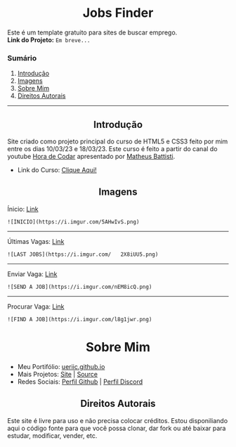 <h1 align="center">Jobs Finder</h1>
<p>Este é um template gratuito para sites de buscar emprego.<br><strong>Link do Projeto:</strong> <code>Em breve...</code></p>
<h3>Sumário</h3>
<ol>
    <li><a href="#intro">Introdução</a></li>
    <li><a href="#prints">Imagens</a></li>
    <li><a href="#aboutme">Sobre Mim</a></li>
    <li><a href="#copyright">Direitos Autorais</a></li>
</ol>
<hr>
<h2 align="center" id="intro">Introdução</h2>
<p>Site criado como projeto principal do curso de HTML5 e CSS3 feito por mim entre os dias 10/03/23 e 18/03/23. Este curso é feito a partir do canal do youtube <a href="https://www.youtube.com/@MatheusBattisti" target="_blank">Hora de Codar</a> apresentado por <a href="https://github.com/matheusbattisti/" target="_blank">Matheus Battisti</a>.</p>
<ul>
    <li>Link do Curso: <a href="https://youtube.com/playlist?plist=PLnDvRpP8Bnez2LJGshXKtid2f-aUkFOqM" target="_blank">Clique Aqui!</a></li>
</ul>
<h2 align="center" id="prints">Imagens</h2>
<div>
    <p>Ínicio: <a href="#">Link</a></p>

    ![ÍNICIO](https://i.imgur.com/5AHwIvS.png)
</div>
<hr>
<div>
    <p>Últimas Vagas: <a href="#">Link</a></p>

    ![LAST JOBS](https://i.imgur.com/   2X8iUU5.png)
</div>
<hr>
<div>
    <p>Enviar Vaga: <a href="#">Link</a></p>

    ![SEND A JOB](https://i.imgur.com/nEM8icQ.png)
</div>
<a href="">
    <hr>
</a>
<div>
    <p>Procurar Vaga: <a href="#">Link</a></p>

    ![FIND A JOB](https://i.imgur.com/l8g1jwr.png)
</div>

<h1 align="center" id="aboutme">Sobre Mim</h1>
<ul>
    <li>Meu Portifólio: <a href="https://ueriic.github.io/" target="_blank">ueriic.github.io</a></li>
    <li>Mais Projetos: <a href="https://ueriic.github.io/#projects" target="_blank">Site</a> | <a href="https://github.com/uEriic?tab=repositories" target="_parent">Source</a></li>
    <li>Redes Sociais: <a href="https://github.com/uEriic" target="_blank">Perfil Github</a> | <a href="https://discord.com/users/1064162067919163485" target="_blank">Perfil Discord</a></li>
</ul>
<h2 align="center" id="copyright">Direitos Autorais</h2>
<p>Este site é livre para uso e não precisa colocar créditos. Estou disponiliando aqui o código fonte para que você possa clonar, dar fork ou até baixar para estudar, modificar, vender, etc.</p>